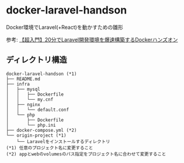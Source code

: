 # docker-laravel-handson

Docker環境でLaravel(+React)を動かすための雛形

参考: [【超入門】20分でLaravel開発環境を爆速構築するDockerハンズオン](https://qiita.com/ucan-lab/items/56c9dc3cf2e6762672f4)

## ディレクトリ構造
```
docker-laravel-handson (*1)
├── README.md
├── infra
│   ├── mysql
│   │   ├── Dockerfile
│   │   └── my.cnf
│   ├── nginx
│   │   └── default.conf
│   └── php
│       ├── Dockerfile
│       └── php.ini
├── docker-compose.yml (*2)
└── origin-project (*1)
    └── Laravelをインストールするディレクトリ
(*1) 任意のプロジェクト名に変更すること
(*2) appとwebのvolumesのパス指定をプロジェクト名に合わせて変更すること
```